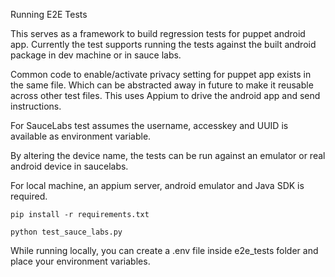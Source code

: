 Running E2E Tests

This serves as a framework to build regression tests for puppet android app.
Currently the test supports running the tests against the built android package in dev machine or in sauce labs.

Common code to enable/activate privacy setting for puppet app exists in the same file.
Which can be abstracted away in future to make it reusable across other test files.
This uses Appium to drive the android app and send instructions.

For SauceLabs test assumes the username, accesskey and UUID is available as environment variable.

By altering the device name, the tests can be run against an emulator or real android device in saucelabs.

For local machine, an appium server, android emulator and Java SDK is required.

`pip install -r requirements.txt`

`python test_sauce_labs.py`

While running locally, you can create a .env file inside e2e_tests folder and place your environment variables.
